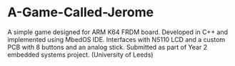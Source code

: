 # A-Game-Called-Jerome
A simple game designed for ARM K64 FRDM board. Developed in C++ and implemented using MbedOS IDE.
Interfaces with N5110 LCD and a custom PCB with 8 buttons and an analog stick.
Submitted as part of Year 2 embedded systems project. (University of Leeds)
